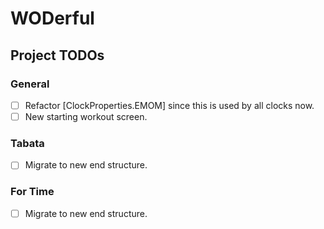 # WODerful

## Project TODOs

### General
- [ ] Refactor [ClockProperties.EMOM] since this is used by all clocks now.
- [ ] New starting workout screen.

### Tabata
- [ ] Migrate to new end structure.

### For Time
- [ ] Migrate to new end structure.
